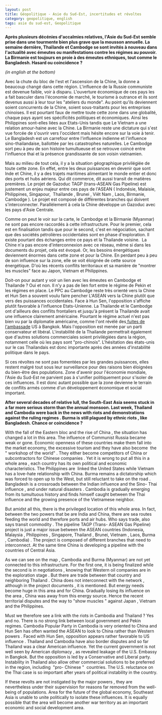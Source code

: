 ```yaml
---
layout: post
title: Géopolitique - Asie du Sud-Est, incertitudes et révoltes
category: geopolitique, english
tags: asie du sud-est, Geopolitique
---
```

**Après plusieurs décénies d'accalmies relatives, l'Asie du Sud-Est semble prise dans une tourmente bien plus grave que la mousson annuelle. La semaine dernière, Thaïlande et Cambodge se sont invités à nouveau dans l'actualité avec émeutes ou manifestations contre les régimes au pouvoir. La Birmanie est toujours en proie à des émeutes ethniques, tout comme le Bangladesh. Hasard ou coincidence ?**

*(in english at the bottom)*

Avec la chute du bloc de l'est et l'ascension de la Chine, la donne a beaucoup changé dans cette région. L'influence de la Russie communiste est devenue faible, voir à disparu. L'ouverture économique de ces pays les a fait basculer dans l'économie de marché, le tourisme à outrance et ils sont devenus aussi à leur tour les "ateliers du monde". Au point qu'ils deviennent soient concurrents de la Chine, soient sous-traitants pour les entreprises chinoises. Il est pourtant faux de mettre toute cette zone dans une globalité, chaque pays ayant ses spécificités politiques et économiques. Ainsi les Philippines sont-elles liées aux Etats-Unis tandis que Le Vietnam a une relation amour-haine avec la Chine. La Birmanie reste une dictature qui s'est vue forcée de s'ouvrir vers l'occident mais hésite encore sur la voie à tenir. Le Bangladesh est un carrefour entre l'influence indienne et l'influence sino-thailandaise, ballottée par les catastrophes naturelles. Le Cambodge sort peu à peu de son histoire tumultueuse et se retrouve coincé entre l'influence thai et la présence grandissante de son voisin vietnamien.<!--more-->

Mais au milieu de tout cela, il y a la situation géographique privilégiée de toute cette zone. En effet, entre les deux puissances en devenir que sont Inde et Chine, il y a des trajets maritimes alimentant le monde entier et donc des ports et hubs aériens. Qui dit commerce, dit aussi transit de matières premières. Le projet de Gazoduc TAGP (trans-ASEAN Gas Pipeline) est justement un enjeu majeur entre ces pays de l'ASEAN ( Indonésie, Malaisie, Philippines, Singapour,  Thaïlande , Brunei , Viêt Nam , Laos, Birmanie, Cambodge ). Le projet est composé de différentes branches qui doivent s'interconnecter. Parallèlement à cela la Chine développe un Gazoduc avec les pays d'Asie Centrale.

Comme on peut le voir sur la carte, le Cambodge et la Birmanie (Myanmar) ne sont pas encore raccordés à cette infrastructure. Pour le premier, cela est en finalisation tandis que pour le second, c'est en négociation, sachant que des sociétés pétrolières occidentales sont en phase d'exploration. Il existe pourtant des échanges entre ce pays et la Thailande voisine.  La Chine n'a pas encore d'interconnexion avec ce réseau, même si dans les documents du projet, cela est évoqué. Or, les besoins énergétiques deviennent énormes dans cette zone et pour la Chine. En perdant peu à peu de son influence sur la zone, elle se voit éloignée de cette source énergétique. D'où les récents conflits territoriaux et sa manière de "montrer les muscles" face au Japon, Vietnam et Philippines.

Doit-on pour autant y voir un lien avec les émeutes en Cambodge et Thailande ? Oui et non. Il n'y a pas de lien fort entre le régime de Pekin et les régimes en place. Le PPC au Cambodge reste très orienté vers la Chine et Hun Sen a souvent voulu faire pencher L'ASEAN vers la Chine plutôt que vers des puissances occidentales. Face à Hun Sen, l'opposition s'affiche plutôt favorable à l'influence Etats-Unienne. La Thailande et le Cambodge ont d'ailleurs des conflits frontaliers et jusqu'à présent la Thailande avait une influence clairement américaine. Pourtant le régime actuel n'est pas bien vu par la diplomatie américaine, comme l'ont révélé des<a href="http://thaicables.wordpress.com/"> fuites de l'ambassade</a> US à Bangkok. Mais l'opposition est menée par un parti conservateur et libéral. L'instabilité de la Thailande permettrait également que d'autres solutions commerciales soient privilégiées dans la région, notamment celle où les pays sont "pro-chinois". L'hésitation des états-unis sur le cas Thailandais est donc importante après des années d'instabilité politique dans le pays.

Si ces révoltes ne sont pas fomentées par les grandes puissances, elles restent malgré tout sous leur surveillance pour des raisons bien éloignées du bien-être des populations. Zone d'avenir pour l'économie mondiale, l'Asie du Sud-Est ne parvient pas à s'unifier politiquement pour s'isoler de ces influences. Il est donc autant possible que la zone devienne le terrain de conflits armés comme d'un développement économique et social important.



**After several decades of relative lull, the South-East Asia seems stuck in a far more serious storm than the annual monsoon. Last week, Thailand and Cambodia were back in the news with riots and demonstrations against the ruling regimes . Burma is still plagued by ethnic riots , like Bangladesh. Chance or coincidence ?**

With the fall of the Eastern bloc and the rise of China , the situation has changed a lot in this area. The influence of Communist Russia became weak or gone. Economic openness of these countries make them fall into the market economy, the excessive tourism and they have also become  the " workshop of the world" . They either become competitors of China or subcontractors for Chinese companies . Yet it is wrong to put all this in a whole area , each country has its own political and economic characteristics. The Philippines are  linked the United States while Vietnam has a love-hate relationship with China. Burma remains a dictatorship which was forced to open up to the West, but still reluctant to take on the road . Bangladesh is a crossroads between the Indian influence and the Sino- Thai influence , and under natural disasters . Cambodia is gradually emerging from its tumultuous history and finds himself caught between the Thai influence and the growing presence of the Vietnamese neighbor.

But amidst all this, there is the privileged location of this whole area. In fact, between the two powers that be are India and China, there are sea routes feeding the world and therefore ports and air hubs. Who says trade, also says transit commodity . The pipeline TAGP (Trans- ASEAN Gas Pipeline) project is just a major issue between the ASEAN countries (Indonesia, Malaysia , Philippines , Singapore, Thailand , Brunei, Vietnam , Laos, Burma , Cambodia) . The project is composed of different branches that need to interconnect. At the same time China is developing a pipeline with the countries of Central Asia.

As we can see on the map , Cambodia and Burma (Myanmar) are not yet connected to this infrastructure. For the first one, it is being finalized while the second is in negotiations , knowing that Western oil companies are in the exploration stage . But there are trade between that country and neighboring Thailand . China does not interconnect with the network , although in the project documents , it is mentioned. But energy needs become huge in this area and for China. Gradually losing its influence on the area , China was away from this energy source. Hence the recent territorial disputes and the way to "show muscles " against Japan , Vietnam and the Philippines.

Must we therefore see a link with the riots in Cambodia and Thailand ? Yes and no. There is no strong link between local government and Pekin regimes. Cambodia Popular Party in Cambodia is very oriented to China and Hun Sen has often wanted the ASEAN to look to China rather than Western powers . Faced with Hun Sen, opposition appears rather favorable to US influence . Thailand and Cambodia have also border disputes and so far Thailand was a clear American influence. Yet the current government is not well seen by American diplomacy , as revealed leakage of the U.S. Embassy in Bangkok. But the opposition is led by a Conservative and Liberal party. Instability in Thailand also allow other commercial solutions to be preferred in the region, including  "pro- Chinese "  countries. The U.S. reluctance on the Thai case is so important after years of political instability in the country.

If these revolts are not instigated by the major powers , they are nevertheless under their supervision for reasons far removed from the well-being of populations. Area for the future of the global economy, Southeast Asia is unable to unite politically to isolate these influences. It is equally possible that the area will become another war territory as an important economic and social development area.
